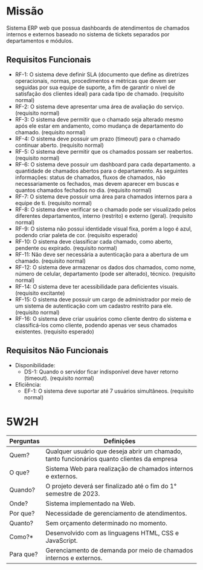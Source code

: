 ﻿# Missão

Sistema ERP web que possua dashboards de atendimentos de chamados internos e externos baseado no sistema de tickets separados por departamentos e módulos.


## Requisitos Funcionais

-   RF-1: O sistema deve definir SLA (documento que define as diretrizes operacionais, normas, procedimentos e métricas que devem ser seguidas por sua equipe de suporte, a fim de garantir o nível de satisfação dos clientes ideal) para cada tipo de chamado. (requisito normal)
-   RF-2: O sistema deve apresentar uma área de avaliação do serviço. (requisito normal)
-   RF-3: O sistema deve permitir que o chamado seja alterado mesmo após ele estar em andamento, como mudança de departamento do chamado. (requisito normal)
-   RF-4: O sistema deve possuir um prazo (timeout) para o chamado continuar aberto. (requisito normal)
-   RF-5: O sistema deve permitir que os chamados possam ser reabertos. (requisito normal)
-   RF-6: O sistema deve possuir um dashboard para cada departamento. a quantidade de chamados abertos para o departamento. As seguintes informações: status de chamados, fluxos de chamados, não necessariamente os fechados, mas devem aparecer em buscas e quantos chamados fechados no dia.  (requisito normal)
-   RF-7: O sistema deve possuir uma área para chamados internos para a equipe de ti. (requisito normal)
-   RF-8: O sistema deve verificar se o chamado pode ser visualizado pelos diferentes departamentos, interno (restrito) e externo (geral). (requisito normal)
-   RF-9: O sistema não possui identidade visual fixa, porém a logo é azul, podendo criar paleta de cor. (requisito esperado)
-   RF-10: O sistema deve classificar cada chamado, como aberto, pendente ou expirado. (requisito normal)
-   RF-11: Não deve ser necessária a autenticação para a abertura de um chamado. (requisito normal)
-   RF-12: O sistema deve armazenar os dados dos chamados, como nome, número de celular, departamento (pode ser alterado), técnico. (requisito normal)
-   RF-14: O sistema deve ter acessibilidade para deficientes visuais. (requisito excitante)
-   RF-15: O sistema deve possuir um cargo de administrador por meio de um sistema de autenticação com um cadastro restrito para ele. (requisito normal)
-   RF-16: O sistema deve criar usuários como cliente dentro do sistema e classificá-los como cliente, podendo apenas ver seus chamados existentes. (requisito esperado)


## Requisitos Não Funcionais

-   Disponibilidade:
    -   DS-1: Quando o servidor ficar indisponível deve haver retorno (timeout). (requisito normal)
-   Eficiência:
    -   EF-1: O sistema deve suportar até 7 usuários simultâneos. (requisito normal)

# 5W2H

Perguntas | Definições
--------------------------------|------------------------------------------------------------
 Quem? | Qualquer usuário que deseja abrir um chamado, tanto funcionários quanto clientes da empresa
 O que? | Sistema Web para realização de chamados internos e externos.
 Quando?| O projeto deverá ser finalizado até o fim do 1° semestre de 2023.
Onde? | Sistema implementado na Web.
Por que? | Necessidade de gerenciamento de atendimentos.
Quanto? | Sem orçamento determinado no momento.
Como?* |Desenvolvido com as linguagens HTML, CSS e JavaScript.
Para que? |Gerenciamento de demanda por meio de chamados internos e externos.


